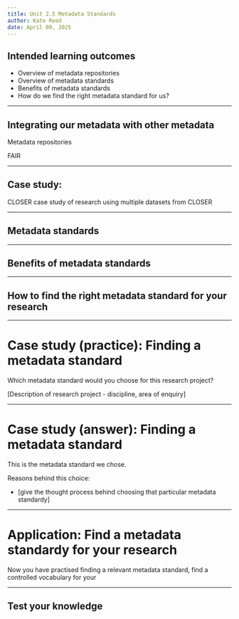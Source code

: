 ```yaml
---
title: Unit 2.5 Metadata Standards
author: Kate Reed
date: April 09, 2025
---
```


## Intended learning outcomes 

- Overview of metadata repositories
- Overview of metadata standards
- Benefits of metadata standards
- How do we find the right metadata standard for us?

---

## Integrating our metadata with other metadata

Metadata repositories

FAIR

---

## Case study: 

CLOSER case study of research using multiple datasets from CLOSER

---

## Metadata standards


---

## Benefits of metadata standards


---

## How to find the right metadata standard for your research



---

# Case study (practice): Finding a metadata standard

Which metadata standard would you choose for this research project?

[Description of research project - discipline, area of enquiry]

---

# Case study (answer): Finding a metadata standard

This is the metadata standard we chose.

Reasons behind this choice:
- [give the thought process behind choosing that particular metadata standardy]

---

# Application: Find a metadata standardy for your research

Now you have practised finding a relevant metadata standard, find a controlled vocabulary for your 


---

## Test your knowledge



